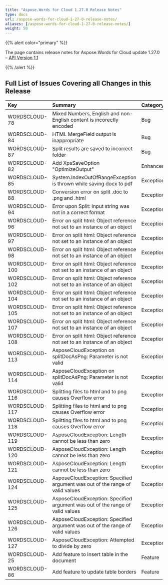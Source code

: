 ```yaml
---
title: "Aspose.Words for Cloud 1.27.0 Release Notes"
type: docs
url: /aspose-words-for-cloud-1-27-0-release-notes/
aliases: [/aspose-words-for-cloud-1-27-0-release-notes/]
weight: 50
---
```


{{% alert color="primary" %}} 

The page contains release notes for Aspose.Words for Cloud update 1.27.0 – [API Version 1.1](http://api.aspose.com/v1.1/swagger/ui/index)

{{% /alert %}} 
## **Full List of Issues Covering all Changes in this Release**

|**Key** |**Summary** |**Category** |
| :- | :- | :- |
|WORDSCLOUD-78 |Mixed Numbers, English and non-English content is incorectly encoded |Bug |
|WORDSCLOUD-84 |HTML MergeField output is inappropriate |Bug |
|WORDSCLOUD-87 |Split results are saved to incorrect folder |Bug |
|WORDSCLOUD-82 |Add XpsSaveOption "OptimizeOutput" |Enhancement |
|WORDSCLOUD-85 |System.IndexOutOfRangeException is thrown while saving docx to pdf |Exception |
|WORDSCLOUD-88 |Conversion error on split .doc to .png and .html |Exception |
|WORDSCLOUD-94 |Error upon Split: Input string was not in a correct format |Exception |
|WORDSCLOUD-96 |Error on split html: Object reference not set to an instance of an object |Exception |
|WORDSCLOUD-97 |Error on split html: Object reference not set to an instance of an object |Exception |
|WORDSCLOUD-98 |Error on split html: Object reference not set to an instance of an object |Exception |
|WORDSCLOUD-100 |Error on split html: Object reference not set to an instance of an object |Exception |
|WORDSCLOUD-102 |Error on split html: Object reference not set to an instance of an object |Exception |
|WORDSCLOUD-104 |Error on split html: Object reference not set to an instance of an object |Exception |
|WORDSCLOUD-105 |Error on split html: Object reference not set to an instance of an object |Exception |
|WORDSCLOUD-107 |Error on split html: Object reference not set to an instance of an object |Exception |
|WORDSCLOUD-108 |Error on split html: Object reference not set to an instance of an object |Exception |
|WORDSCLOUD-113 |AsposeCloudException on splitDocAsPng: Parameter is not valid |Exception |
|WORDSCLOUD-114 |AsposeCloudException on splitDocAsPng: Parameter is not valid |Exception |
|WORDSCLOUD-116 |Splitting files to html and to png causes Overflow error |Exception |
|WORDSCLOUD-117 |Splitting files to html and to png causes Overflow error |Exception |
|WORDSCLOUD-118 |Splitting files to html and to png causes Overflow error |Exception |
|WORDSCLOUD-119 |AsposeCloudException: Length cannot be less than zero |Exception |
|WORDSCLOUD-120 |AsposeCloudException: Length cannot be less than zero |Exception |
|WORDSCLOUD-121 |AsposeCloudException: Length cannot be less than zero |Exception |
|WORDSCLOUD-124 |AsposeCloudException: Specified argument was out of the range of valid values |Exception |
|WORDSCLOUD-125 |AsposeCloudException: Specified argument was out of the range of valid values |Exception |
|WORDSCLOUD-126 |AsposeCloudException: Specified argument was out of the range of valid values |Exception |
|WORDSCLOUD-127 |AsposeCloudException: Attempted to divide by zero |Exception |
|WORDSCLOUD-25 |Add feature to insert table in the document |Feature |
|WORDSCLOUD-86 |Add feature to update table borders |Feature |

